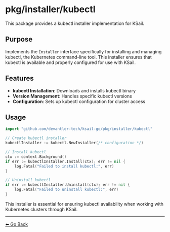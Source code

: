 # pkg/installer/kubectl

This package provides a kubectl installer implementation for KSail.

## Purpose

Implements the `Installer` interface specifically for installing and managing kubectl, the Kubernetes command-line tool. This installer ensures that kubectl is available and properly configured for use with KSail.

## Features

- **kubectl Installation**: Downloads and installs kubectl binary
- **Version Management**: Handles specific kubectl versions
- **Configuration**: Sets up kubectl configuration for cluster access

## Usage

```go
import "github.com/devantler-tech/ksail-go/pkg/installer/kubectl"

// Create kubectl installer
kubectlInstaller := kubectl.NewInstaller(/* configuration */)

// Install kubectl
ctx := context.Background()
if err := kubectlInstaller.Install(ctx); err != nil {
    log.Fatal("Failed to install kubectl:", err)
}

// Uninstall kubectl
if err := kubectlInstaller.Uninstall(ctx); err != nil {
    log.Fatal("Failed to uninstall kubectl:", err)
}
```

This installer is essential for ensuring kubectl availability when working with Kubernetes clusters through KSail.

---

[⬅️ Go Back](../README.md)